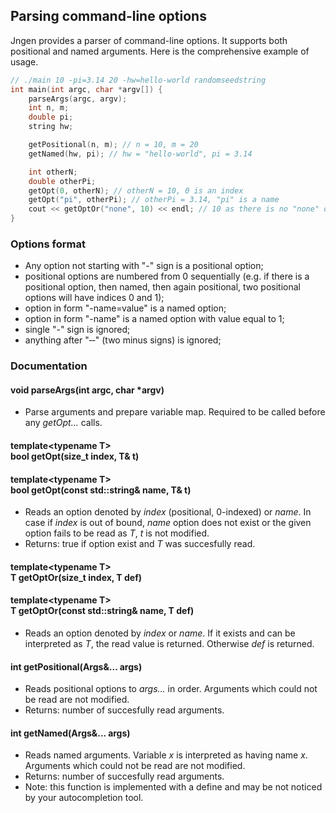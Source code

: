 ## Parsing command-line options
Jngen provides a parser of command-line options. It supports both positional and named arguments. Here is the comprehensive example of usage.
```cpp
// ./main 10 -pi=3.14 20 -hw=hello-world randomseedstring
int main(int argc, char *argv[]) {
    parseArgs(argc, argv);
    int n, m;
    double pi;
    string hw;

    getPositional(n, m); // n = 10, m = 20
    getNamed(hw, pi); // hw = "hello-world", pi = 3.14

    int otherN;
    double otherPi;
    getOpt(0, otherN); // otherN = 10, 0 is an index
    getOpt("pi", otherPi); // otherPi = 3.14, "pi" is a name
    cout << getOptOr("none", 10) << endl; // 10 as there is no "none" option
}
```

### Options format
* Any option not starting with "-" sign is a positional option;
* positional options are numbered from 0 sequentially (e.g. if there is a positional option, then named, then again positional, two positional options will have indices 0 and 1);
* option in form "-name=value" is a named option;
* option in form "-name" is a named option with value equal to 1;
* single "-" sign is ignored;
* anything after "&dash;&dash;" (two minus signs) is ignored;

### Documentation
#### void parseArgs(int argc, char *argv)

* Parse arguments and prepare variable map. Required to be called before any *getOpt...* calls.
#### template&lt;typename T> <br> bool getOpt(size_t index, T& t)
#### template&lt;typename T> <br> bool getOpt(const std::string& name, T& t)
* Reads an option denoted by *index* (positional, 0-indexed) or *name*. In case if *index* is out of bound, *name* option does not exist or the given option fails to be read as *T*, *t* is not modified.
* Returns: true if option exist and *T* was succesfully read.

#### template&lt;typename T> <br> T getOptOr(size_t index, T def)
#### template&lt;typename T> <br> T getOptOr(const std::string& name, T def)
* Reads an option denoted by *index* or *name*. If it exists and can be interpreted as *T*, the read value is returned. Otherwise *def* is returned.

#### int getPositional(Args&... args)
* Reads positional options to *args...* in order. Arguments which could not be read are not modified.
* Returns: number of succesfully read arguments.

#### int getNamed(Args&... args)
* Reads named arguments. Variable *x* is interpreted as having name *x*. Arguments which could not be read are not modified.
* Returns: number of succesfully read arguments.
* Note: this function is implemented with a define and may be not noticed by your autocompletion tool.

